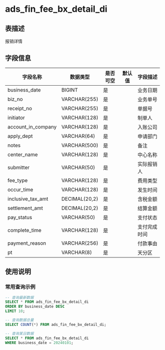 # ads_fin_fee_bx_detail_di

## 表描述

报销详情


## 字段信息

| 字段名称 | 数据类型 | 是否可空 | 默认值 | 字段描述 |
|---------|----------|----------|--------|----------|
| business_date | BIGINT | 是 |  | 业务日期 |
| biz_no | VARCHAR(255) | 是 |  | 业务单号 |
| receipt_no | VARCHAR(255) | 是 |  | 单据号 |
| initiator | VARCHAR(128) | 是 |  | 制单人 |
| account_in_company | VARCHAR(128) | 是 |  | 入账公司 |
| apply_dept | VARCHAR(64) | 是 |  | 申请部门 |
| notes | VARCHAR(500) | 是 |  | 备注 |
| center_name | VARCHAR(128) | 是 |  | 中心名称 |
| submitter | VARCHAR(50) | 是 |  | 实际报销人 |
| fee_type | VARCHAR(128) | 是 |  | 费用类型 |
| occur_time | VARCHAR(128) | 是 |  | 发生时间 |
| inclusive_tax_amt | DECIMAL(20,2) | 是 |  | 含税金额 |
| settlement_amt | DECIMAL(20,2) | 是 |  | 结算金额 |
| pay_status | VARCHAR(50) | 是 |  | 支付状态 |
| complete_time | VARCHAR(128) | 是 |  | 支付完成时间 |
| payment_reason | VARCHAR(256) | 是 |  | 付款事由 |
| pt | VARCHAR(8) | 是 |  | 天分区 |

## 使用说明

### 常用查询示例

```sql
-- 查询最新数据
SELECT * FROM ads_fin_fee_bx_detail_di 
ORDER BY business_date DESC 
LIMIT 10;

-- 查询数据总量
SELECT COUNT(*) FROM ads_fin_fee_bx_detail_di;

-- 查询某日数据
SELECT * FROM ads_fin_fee_bx_detail_di 
WHERE business_date = 20240101;
```


